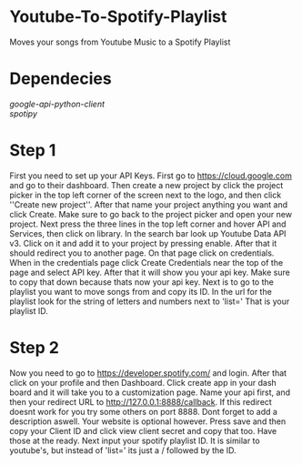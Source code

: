 # Youtube-To-Spotify-Playlist
Moves your songs from Youtube Music to a Spotify Playlist


# Dependecies <br>
*google-api-python-client* <br>
*spotipy* <br>


# Step 1

First you need to set up your API Keys. First go to https://cloud.google.com and go to their dashboard. Then create a new project by click the project picker in the top left corner of the screen next to the logo, and then click ''Create new project''. After that name your project anything you want and click Create. Make sure to go back to the project picker and open your new project. Next press the three lines in the top left corner and hover API and Services, then click on library. In the search bar look up Youtube Data API v3. Click on it and add it to your project by pressing enable. After that it should redirect you to another page. On that page click on credentials. When in the credentials page click Create Credentials near the top of the page and select API key. After that it will show you your api key. Make sure to copy that down because thats now your api key. Next is to go to the playlist you want to move songs from and copy its ID. In the url for the playlist look for the string of letters and numbers next to 'list='  That is your playlist ID.


# Step 2

Now you need to go to https://developer.spotify.com/ and login. After that click on your profile and then Dashboard. Click create app in your dash board and it will take you to a customization page. Name your api first, and then your redirect URL to http://127.0.0.1:8888/callback. If this redirect doesnt work for you try some others on port 8888. Dont forget to add a description aswell. Your website is optional however. Press save and then copy your Client ID and click view client secret and copy that too. Have those at the ready. Next input your spotify playlist ID. It is similar to youtube's, but instead of 'list=' its just a / followed by the ID.
